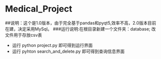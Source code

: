 # Medical_Project
##说明：这个是1.0版本，由于完全基于pandas和pyqt5,效率不高，2.0版本目前在建，决定采用MySql。
###运行说明:在根目录新建一个文件夹：database; 改文件用于存放csv表
- 运行 python project.py 即可得到运行界面
- 运行 pyhton search_and_delete.py 即可得到查询信息界面



